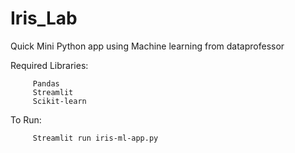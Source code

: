 # Iris_Lab

Quick Mini Python app using Machine learning from dataprofessor

Required Libraries:
```  
     Pandas
     Streamlit
     Scikit-learn
```
  
To Run: 
```  
     Streamlit run iris-ml-app.py
```
